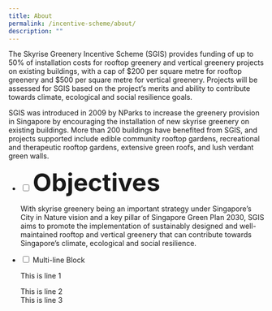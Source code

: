 ```yaml
---
title: About
permalink: /incentive-scheme/about/
description: ""
---
```

The Skyrise Greenery Incentive Scheme (SGIS) provides funding of up to 50% of installation costs for rooftop greenery and vertical greenery projects on existing buildings, with a cap of $200 per square metre for rooftop greenery and $500 per square metre for vertical greenery. Projects will be assessed for SGIS based on the project’s merits and ability to contribute towards climate, ecological and social resilience goals.

SGIS was introduced in 2009 by NParks to increase the greenery provision in Singapore by encouraging the installation of new skyrise greenery on existing buildings. More than 200 buildings have benefited from SGIS, and projects supported include edible community rooftop gardens, recreational and therapeutic rooftop gardens, extensive green roofs, and lush verdant green walls. 


<ul class="jekyllcodex_accordion">
<li>
    <input id="accordion2" type="checkbox">
    <label for="accordion2"><font size="7"><b>  
			Objectives</b>
</font></label>
    <div>
      <p>With skyrise greenery being an important strategy under Singapore’s City in Nature vision and a key pillar of Singapore Green Plan 2030, SGIS aims to promote the implementation of sustainably designed and well-maintained rooftop and vertical greenery that can contribute towards Singapore’s climate, ecological and social resilience. </p>
         </div>
  </li>
	<li>
    <input id="accordion2" type="checkbox">
    <label for="accordion2">Multi-line Block</label>
    <div>
      <p>This is line 1</p>
      <p>This is line 2<br>
        This is line 3</p>
    </div>
  </li>
	</ul>